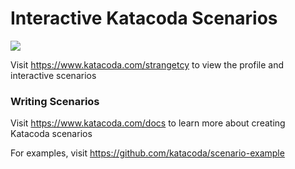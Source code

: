 # Interactive Katacoda Scenarios

[![](http://shields.katacoda.com/katacoda/strangetcy/count.svg)](https://www.katacoda.com/strangetcy "Get your profile on Katacoda.com")

Visit https://www.katacoda.com/strangetcy to view the profile and interactive scenarios

### Writing Scenarios
Visit https://www.katacoda.com/docs to learn more about creating Katacoda scenarios

For examples, visit https://github.com/katacoda/scenario-example
